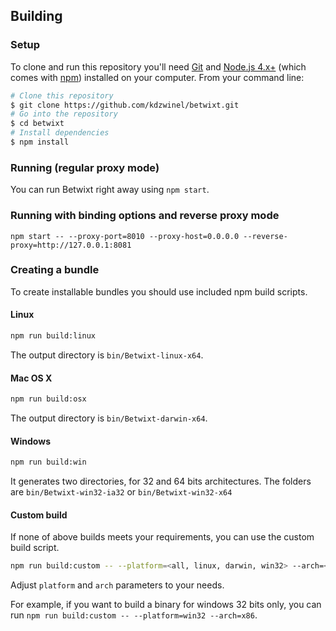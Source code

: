 ## Building

### Setup

To clone and run this repository you'll need [Git](https://git-scm.com) and [Node.js 4.x+](https://nodejs.org/en/download/) (which comes with [npm](http://npmjs.com)) installed on your computer. From your command line:

```bash
# Clone this repository
$ git clone https://github.com/kdzwinel/betwixt.git
# Go into the repository
$ cd betwixt
# Install dependencies
$ npm install
```

### Running (regular proxy mode)

You can run Betwixt right away using `npm start`.

### Running with binding options and reverse proxy mode

`npm start -- --proxy-port=8010 --proxy-host=0.0.0.0 --reverse-proxy=http://127.0.0.1:8081`

### Creating a bundle

To create installable bundles you should use included npm build scripts.

#### Linux

```bash
npm run build:linux
```

The output directory is `bin/Betwixt-linux-x64`.

#### Mac OS X

```bash
npm run build:osx
```

The output directory is `bin/Betwixt-darwin-x64`.

#### Windows

```bash
npm run build:win
```

It generates two directories, for 32 and 64 bits architectures. The folders are `bin/Betwixt-win32-ia32` or `bin/Betwixt-win32-x64`

#### Custom build

If none of above builds meets your requirements, you can use the custom build script.


```bash
npm run build:custom -- --platform=<all, linux, darwin, win32> --arch=<all, x86, x64>
```

Adjust `platform` and `arch` parameters to your needs.

For example, if you want to build a binary for windows 32 bits only, you can run `npm run build:custom -- --platform=win32 --arch=x86`.
